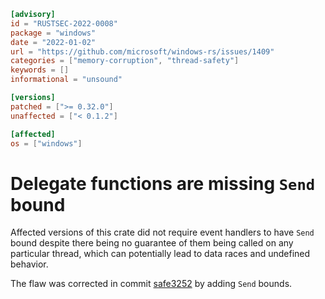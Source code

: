 ```toml
[advisory]
id = "RUSTSEC-2022-0008"
package = "windows"
date = "2022-01-02"
url = "https://github.com/microsoft/windows-rs/issues/1409"
categories = ["memory-corruption", "thread-safety"]
keywords = []
informational = "unsound"

[versions]
patched = [">= 0.32.0"]
unaffected = ["< 0.1.2"]

[affected]
os = ["windows"]
```

# Delegate functions are missing `Send` bound

Affected versions of this crate did not require event handlers to have `Send` bound despite there being no guarantee of them being called on any particular thread, which can potentially lead to data races and undefined behavior.

The flaw was corrected in commit [safe3252](https://github.com/microsoft/windows-rs/commit/afe32525c22209aa8f632a0f4ad607863b51796a) by adding `Send` bounds.
